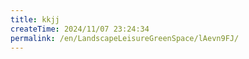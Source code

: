 ```yaml
---
title: kkjj
createTime: 2024/11/07 23:24:34
permalink: /en/LandscapeLeisureGreenSpace/lAevn9FJ/
---
```

